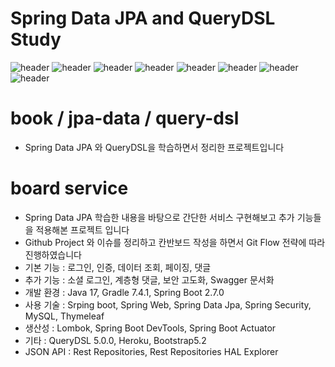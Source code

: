 # Spring Data JPA and QueryDSL Study

![header](https://img.shields.io/badge/Java-red)
![header](https://img.shields.io/badge/SpringBoot-orange)
![header](https://img.shields.io/badge/JPA_Hibernate-orange)
![header](https://img.shields.io/badge/Spring_Data_JPA-orange)
![header](https://img.shields.io/badge/QueryDSL-orange)
![header](https://img.shields.io/badge/Juni5-black)
![header](https://img.shields.io/badge/PostgreSQL-blue)
![header](https://img.shields.io/badge/ThymeLeaf-yellow)

# book / jpa-data / query-dsl
- Spring Data JPA 와 QueryDSL을 학습하면서 정리한 프로젝트입니다

# board service
- Spring Data JPA 학습한 내용을 바탕으로 간단한 서비스 구현해보고 추가 기능들을 적용해본 프로젝트 입니다
- Github Project 와 이슈를 정리하고 칸반보드 작성을 하면서 Git Flow 전략에 따라 진행하였습니다
- 기본 기능 : 로그인, 인증, 데이터 조회, 페이징, 댓글
- 추가 기능 : 소셜 로그인, 계층형 댓글, 보안 고도화, Swagger 문서화 
- 개발 환경 : Java 17, Gradle 7.4.1, Spring Boot 2.7.0
- 사용 기술 : Srping boot, Spring Web, Spring Data Jpa, Spring Security, MySQL, Thymeleaf
- 생산성 : Lombok, Spring Boot DevTools, Spring Boot Actuator
- 기타 : QueryDSL 5.0.0, Heroku, Bootstrap5.2
- JSON API : Rest Repositories, Rest Repositories HAL Explorer

<!-- # Application Artitecture 
![application architecture](./img/application_architect.png)

# Spring Data Jpa Artitecture  
![application architecture](./img/spring_data_jpa.png)
-->
